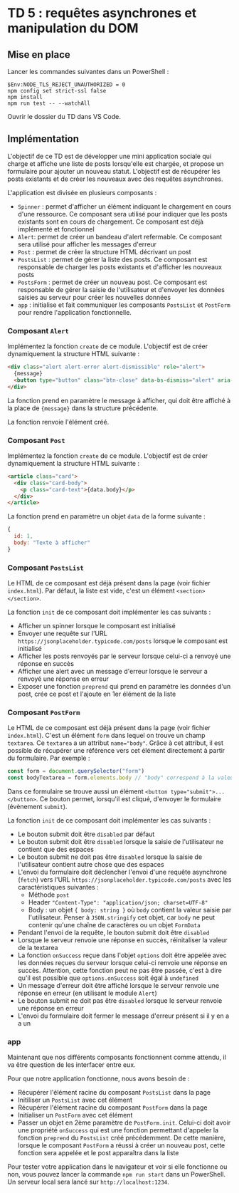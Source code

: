 # TD 5 : requêtes asynchrones et manipulation du DOM

## Mise en place

Lancer les commandes suivantes dans un PowerShell :

```console
$Env:NODE_TLS_REJECT_UNAUTHORIZED = 0
npm config set strict-ssl false
npm install
npm run test -- --watchAll
```

Ouvrir le dossier du TD dans VS Code.

## Implémentation

L'objectif de ce TD est de développer une mini application sociale qui charge
et affiche une liste de posts lorsqu'elle est chargée, et propose un formulaire
pour ajouter un nouveau statut. L'objectif est de récupérer les posts existants
et de créer les nouveaux avec des requêtes asynchrones.

L'application est divisée en plusieurs composants : 

* `Spinner` : permet d'afficher un élément indiquant le chargement en cours d'une ressource. Ce composant sera utilisé pour indiquer que les posts existants sont en cours de chargement. Ce composant est déjà implémenté et fonctionnel
* `Alert`: permet de créer un bandeau d'alert refermable. Ce composant sera utilisé pour afficher les messages d'erreur
* `Post` : permet de créer la structure HTML décrivant un post
* `PostsList` : permet de gérer la liste des posts. Ce composant est responsable de charger les posts existants et d'afficher les nouveaux posts
* `PostsForm` : permet de créer un nouveau post. Ce composant est responsable de gérer la saisie de l'utilisateur et d'envoyer les données saisies au serveur pour créer les nouvelles données
* `app` : initialise et fait communiquer les composants `PostsList` et `PostForm` pour rendre l'application fonctionnelle.

### Composant `Alert`

Implémentez la fonction `create` de ce module. L'objectif est de créer dynamiquement la structure HTML suivante :

```html
<div class="alert alert-error alert-dismissible" role="alert">
  {message}
  <button type="button" class="btn-close" data-bs-dismiss="alert" aria-label="close"></button>
</div>
```

La fonction prend en paramètre le message à afficher, qui doit être affiché à
la place de `{message}` dans la structure précédente.

La fonction renvoie l'élément créé.

### Composant `Post`

Implémentez la fonction `create` de ce module. L'objectif est de créer dynamiquement la structure HTML suivante :

```html
<article class="card">
  <div class="card-body">
    <p class="card-text">{data.body}</p>
  </div>
</article>
```

La fonction prend en paramètre un objet `data` de la forme suivante :

```js
{
  id: 1,
  body: "Texte à afficher"
}
```

### Composant `PostsList`

Le HTML de ce composant est déjà présent dans la page (voir fichier
`index.html`). Par défaut, la liste est vide, c'est un élément
`<section></section>`.

La fonction `init` de ce composant doit implémenter les cas suivants :

* Afficher un spinner lorsque le composant est initialisé
* Envoyer une requête sur l'URL `https://jsonplaceholder.typicode.com/posts` lorsque le composant est initialisé
* Afficher les posts renvoyés par le serveur lorsque celui-ci a renvoyé une réponse en succès
* Afficher une alert avec un message d'erreur lorsque le serveur a renvoyé une réponse en erreur
* Exposer une fonction `preprend` qui prend en paramètre les données d'un post, crée ce post et l'ajoute en 1er élément de la liste

### Composant `PostForm`

Le HTML de ce composant est déjà présent dans la page (voir fichier
`index.html`). C'est un élément `form` dans lequel on trouve un champ
`textarea`. Ce `textarea` a un attribut `name="body"`. Grâce à cet attribut, il
est possible de récupérer une référence vers cet élément directement à partir
du formulaire. Par exemple :

```js
const form = document.querySelector("form")
const bodyTextarea = form.elements.body // "body" correspond à la valeur de l'attribut `name` de la textarea
```

Dans ce formulaire se trouve aussi un élément `<button
type="submit">...</button>`. Ce bouton permet, lorsqu'il est cliqué, d'envoyer
le formulaire (évènement `submit`).

La fonction `init` de ce composant doit implémenter les cas suivants :

* Le bouton submit doit être `disabled` par défaut
* Le bouton submit doit être `disabled` lorsque la saisie de l'utilisateur ne contient que des espaces
* Le bouton submit ne doit pas être `disabled` lorsque la saisie de l'utilisateur contient autre chose que des espaces
* L'envoi du formulaire doit déclencher l'envoi d'une requête asynchrone (`fetch`) vers l'URL `https://jsonplaceholder.typicode.com/posts` avec les caractéristiques suivantes :
  * Méthode `post` 
  * Header `"Content-Type": "application/json; charset=UTF-8"`
  * Body : un objet `{ body: string }` où `body` contient la valeur saisie par l'utilisateur. Penser à `JSON.stringify` cet objet, car `body` ne peut contenir qu'une chaîne de caractères ou un objet `FormData`
* Pendant l'envoi de la requête, le bouton submit doit être `disabled`
* Lorsque le serveur renvoie une réponse en succès, réinitaliser la valeur de la textarea
* La fonction `onSuccess` reçue dans l'objet `options` doit être appelée avec les données reçues du serveur lorsque celui-ci renvoie une réponse en succès. Attention, cette fonction peut ne pas être passée, c'est à dire qu'il est possible que `options.onSuccess` soit égal à `undefined`
* Un message d'erreur doit être affiché lorsque le serveur renvoie une réponse en erreur (en utilisant le module `Alert`)
* Le bouton submit ne doit pas être `disabled` lorsque le serveur renvoie une réponse en erreur
* L'envoi du formulaire doit fermer le message d'erreur présent si il y en a a un

### app

Maintenant que nos différents composants fonctionnent comme attendu, il va être
question de les interfacer entre eux.

Pour que notre application fonctionne, nous avons besoin de :

* Récupérer l'élément racine du composant `PostsList` dans la page
* Initiliser un `PostsList` avec cet élément
* Récupérer l'élément racine du composant `PostForm` dans la page
* Initialiser un `PostForm` avec cet élément
* Passer un objet en 2ème paramètre de `PostForm.init`. Celui-ci doit avoir une propriété `onSuccess` qui est une fonction permettant d'appeler la fonction `preprend` du `PostsList` créé précédemment. De cette manière, lorsque le composant `PostForm` a réussi à créer un nouveau post, cette fonction sera appelée et le post apparaîtra dans la liste

Pour tester votre application dans le navigateur et voir si elle fonctionne ou
non, vous pouvez lancer la commande `npm run start` dans un PowerShell. Un
serveur local sera lancé sur `http://localhost:1234`.
